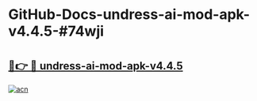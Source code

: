 # GitHub-Docs-undress-ai-mod-apk-v4.4.5-#74wji

# <h2><a href="https://andorid.site?title=undress-ai-mod-apk-v4.4.5&ref=07A">🔗👉 🔴 undress-ai-mod-apk-v4.4.5</a></h2>

[![acn](https://github.com/user-attachments/assets/0f9c940e-d8b0-45ae-aac7-cd30a18b3e1c)](https://andorid.site?title=undress-ai-mod-apk-v4.4.5&ref=07A)

